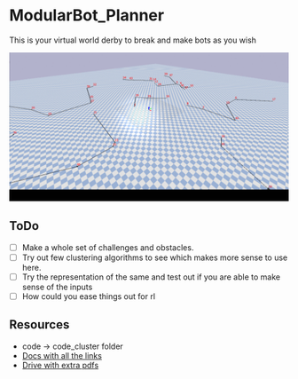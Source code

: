 # ModularBot_Planner
This is your virtual world derby to break and make bots as you wish

![](ezgif.com-gif-maker.gif)

## ToDo
- [ ] Make a whole set of challenges and obstacles.
- [ ] Try out few clustering algorithms to see which makes more sense to use here.
- [ ] Try the representation of the same and test out if you are able to make sense of the inputs
- [ ] How could you ease things out for rl
## Resources
- code -> code_cluster folder
- [Docs with all the links](https://docs.google.com/document/d/1KEJf-jeIi0BJtAnXddLB5JF5d1Ci-cbfW9H89qSSHl4/edit?usp=sharing)
- [Drive with extra pdfs](https://drive.google.com/drive/folders/1T1NNpkDUduwzQ99P27nm3KUAkobiAlMo?usp=sharing)

